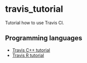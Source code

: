 # travis_tutorial

Tutorial how to use Travis CI.

## Programming languages

 * [Travis C++ tutorial](https://github.com/richelbilderbeek/travis_cpp_tutorial)
 * [Travis R tutorial](https://github.com/richelbilderbeek/travis_r_tutorial)
